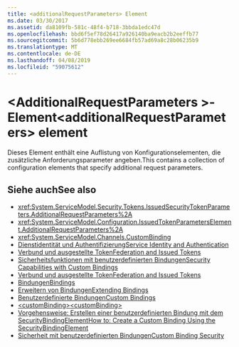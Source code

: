 ```yaml
---
title: <additionalRequestParameters> Element
ms.date: 03/30/2017
ms.assetid: da8109fb-581c-48f4-b718-3bbda1edc47d
ms.openlocfilehash: bbd6f5ef78d26417a926140ba9eacb2b2eeffb77
ms.sourcegitcommit: 5b6d778ebb269ee6684fb57ad69a8c28b06235b9
ms.translationtype: MT
ms.contentlocale: de-DE
ms.lasthandoff: 04/08/2019
ms.locfileid: "59075612"
---
```

# <a name="additionalrequestparameters-element"></a><span data-ttu-id="12233-102">\<AdditionalRequestParameters >-Element</span><span class="sxs-lookup"><span data-stu-id="12233-102">\<additionalRequestParameters> element</span></span>
<span data-ttu-id="12233-103">Dieses Element enthält eine Auflistung von Konfigurationselementen, die zusätzliche Anforderungsparameter angeben.</span><span class="sxs-lookup"><span data-stu-id="12233-103">This contains a collection of configuration elements that specify additional request parameters.</span></span>  
  
## <a name="see-also"></a><span data-ttu-id="12233-104">Siehe auch</span><span class="sxs-lookup"><span data-stu-id="12233-104">See also</span></span>

- <xref:System.ServiceModel.Security.Tokens.IssuedSecurityTokenParameters.AdditionalRequestParameters%2A>
- <xref:System.ServiceModel.Configuration.IssuedTokenParametersElement.AdditionalRequestParameters%2A>
- <xref:System.ServiceModel.Channels.CustomBinding>
- [<span data-ttu-id="12233-105">Dienstidentität und Authentifizierung</span><span class="sxs-lookup"><span data-stu-id="12233-105">Service Identity and Authentication</span></span>](../../../../../docs/framework/wcf/feature-details/service-identity-and-authentication.md)
- [<span data-ttu-id="12233-106">Verbund und ausgestellte Token</span><span class="sxs-lookup"><span data-stu-id="12233-106">Federation and Issued Tokens</span></span>](../../../../../docs/framework/wcf/feature-details/federation-and-issued-tokens.md)
- [<span data-ttu-id="12233-107">Sicherheitsfunktionen mit benutzerdefinierten Bindungen</span><span class="sxs-lookup"><span data-stu-id="12233-107">Security Capabilities with Custom Bindings</span></span>](../../../../../docs/framework/wcf/feature-details/security-capabilities-with-custom-bindings.md)
- [<span data-ttu-id="12233-108">Verbund und ausgestellte Token</span><span class="sxs-lookup"><span data-stu-id="12233-108">Federation and Issued Tokens</span></span>](../../../../../docs/framework/wcf/feature-details/federation-and-issued-tokens.md)
- [<span data-ttu-id="12233-109">Bindungen</span><span class="sxs-lookup"><span data-stu-id="12233-109">Bindings</span></span>](../../../../../docs/framework/wcf/bindings.md)
- [<span data-ttu-id="12233-110">Erweitern von Bindungen</span><span class="sxs-lookup"><span data-stu-id="12233-110">Extending Bindings</span></span>](../../../../../docs/framework/wcf/extending/extending-bindings.md)
- [<span data-ttu-id="12233-111">Benutzerdefinierte Bindungen</span><span class="sxs-lookup"><span data-stu-id="12233-111">Custom Bindings</span></span>](../../../../../docs/framework/wcf/extending/custom-bindings.md)
- [<span data-ttu-id="12233-112">\<customBinding></span><span class="sxs-lookup"><span data-stu-id="12233-112">\<customBinding></span></span>](../../../../../docs/framework/configure-apps/file-schema/wcf/custombinding.md)
- [<span data-ttu-id="12233-113">Vorgehensweise: Erstellen einer benutzerdefinierten Bindung mit dem SecurityBindingElement</span><span class="sxs-lookup"><span data-stu-id="12233-113">How to: Create a Custom Binding Using the SecurityBindingElement</span></span>](../../../../../docs/framework/wcf/feature-details/how-to-create-a-custom-binding-using-the-securitybindingelement.md)
- [<span data-ttu-id="12233-114">Sicherheit mit benutzerdefinierten Bindungen</span><span class="sxs-lookup"><span data-stu-id="12233-114">Custom Binding Security</span></span>](../../../../../docs/framework/wcf/samples/custom-binding-security.md)
